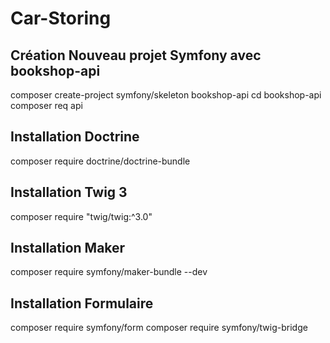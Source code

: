 # Car-Storing

## Création Nouveau projet Symfony avec bookshop-api

composer create-project symfony/skeleton bookshop-api
cd bookshop-api
composer req api

## Installation Doctrine

composer require doctrine/doctrine-bundle

## Installation Twig 3

composer require "twig/twig:^3.0"

## Installation Maker

composer require symfony/maker-bundle --dev

## Installation Formulaire

 composer require symfony/form
 composer require symfony/twig-bridge
